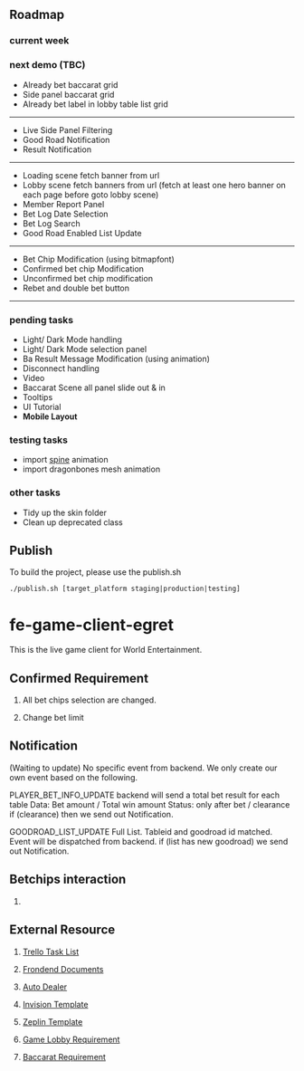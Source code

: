 ## Roadmap

### current week

### next demo (TBC)
- Already bet baccarat grid
- Side panel baccarat grid
- Already bet label in lobby table list grid
---
- Live Side Panel Filtering
- Good Road Notification
- Result Notification
---
- Loading scene fetch banner from url
- Lobby scene fetch banners from url (fetch at least one hero banner on each page before goto lobby scene)
- Member Report Panel
- Bet Log Date Selection
- Bet Log Search
- Good Road Enabled List Update
---
- Bet Chip Modification (using bitmapfont)
- Confirmed bet chip Modification
- Unconfirmed bet chip modification
- Rebet and double bet button
---
### pending tasks
- Light/ Dark Mode handling
- Light/ Dark Mode selection panel
- Ba Result Message Modification (using animation)
- Disconnect handling
- Video
- Baccarat Scene all panel slide out & in
- Tooltips
- UI Tutorial
- **Mobile Layout**

### testing tasks
- import [spine](https://github.com/fightingcat/egret-spine) animation 
- import dragonbones mesh animation

### other tasks
- Tidy up the skin folder
- Clean up deprecated class


## Publish
To build the project, please use the publish.sh

```
./publish.sh [target_platform staging|production|testing]
```


# fe-game-client-egret
This is the live game client for World Entertainment.

## Confirmed Requirement
1. All bet chips selection are changed.

2. Change bet limit 

## Notification
(Waiting to update)
No specific event from backend. We only create our own event based on the following.

PLAYER_BET_INFO_UPDATE
backend will send a total bet result for each table
Data: Bet amount / Total win amount 
Status: only after bet / clearance
if (clearance) then we send out Notification.

GOODROAD_LIST_UPDATE
Full List.
Tableid and goodroad id matched. Event will be dispatched from backend.
if (list has new goodroad) we send out Notification.

## Betchips interaction
1. 

## External Resource
1. [Trello Task List](https://trello.com/b/ulT0EbaT/pg-live-game-frontend-tasks)

2. [Frondend Documents](https://drive.google.com/drive/u/0/folders/1HHHJ0gJwfynMjYndl5te1XN4agXu-vn6)

3. [Auto Dealer](http://18.139.237.86:8901/?checked=true)

4. [Invision Template](https://projects.invisionapp.com/prototype/Quick-Bet-ck3dwku8c00f0el01k01o5kam/)

5. [Zeplin Template](https://app.zeplin.io/project/5d8d9c1ec2f4dd026286ee4e/dashboard)

6. [Game Lobby Requirement](https://docs.google.com/document/d/1NHxG_0LELvbGfJeBq_qTr9uNwYEAq-1oimygOxr6HJc/edit)

7. [Baccarat Requirement](https://docs.google.com/document/d/1LnNBQPlFsOTKK8xodzg-xC5P_9_uzOzWBsiqt_5ThLw/edit)